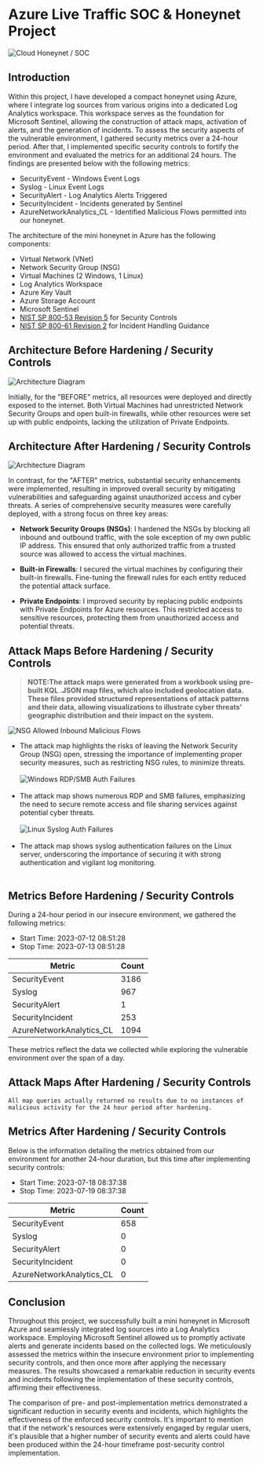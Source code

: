 # Azure Live Traffic SOC & Honeynet Project
![Cloud Honeynet / SOC](https://i.imgur.com/6zgfR5R.png)

## Introduction

Within this project, I have developed a compact honeynet using Azure, where I integrate log sources from various origins into a dedicated Log Analytics workspace. This workspace serves as the foundation for Microsoft Sentinel, allowing the construction of attack maps, activation of alerts, and the generation of incidents. To assess the security aspects of the vulnerable environment, I gathered security metrics over a 24-hour period. After that, I implemented specific security controls to fortify the environment and evaluated the metrics for an additional 24 hours. The findings are presented below with the following metrics:

- SecurityEvent - Windows Event Logs
- Syslog - Linux Event Logs
- SecurityAlert - Log Analytics Alerts Triggered
- SecurityIncident - Incidents generated by Sentinel
- AzureNetworkAnalytics_CL - Identified Malicious Flows permitted into our honeynet.

The architecture of the mini honeynet in Azure has the following components:

- Virtual Network (VNet)
- Network Security Group (NSG)
- Virtual Machines (2 Windows, 1 Linux)
- Log Analytics Workspace
- Azure Key Vault
- Azure Storage Account
- Microsoft Sentinel
- [NIST SP 800-53 Revision 5](https://csrc.nist.gov/publications/detail/sp/800-53/rev-5/final) for Security Controls
- [NIST SP 800-61 Revision 2](https://www.nist.gov/privacy-framework/nist-sp-800-61) for Incident Handling Guidance

## Architecture Before Hardening / Security Controls
![Architecture Diagram](https://i.imgur.com/j9rsRIH.png)

Initially, for the "BEFORE" metrics, all resources were deployed and directly exposed to the internet. Both Virtual Machines had unrestricted Network Security Groups and open built-in firewalls, while other resources were set up with public endpoints, lacking the utilization of Private Endpoints.

## Architecture After Hardening / Security Controls
![Architecture Diagram](https://i.imgur.com/iMhHSHA.png)

In contrast, for the "AFTER" metrics, substantial security enhancements were implemented, resulting in improved overall security by mitigating vulnerabilities and safeguarding against unauthorized access and cyber threats. A series of comprehensive security measures were carefully deployed, with a strong focus on three key areas: 

- <b>Network Security Groups (NSGs)</b>: I hardened the NSGs by blocking all inbound and outbound traffic, with the sole exception of my own public IP address. This ensured that only authorized traffic from a trusted source was allowed to access the virtual machines.

- <b>Built-in Firewalls</b>: I secured the virtual machines by configuring their built-in firewalls. Fine-tuning the firewall rules for each entity reduced the potential attack surface.

- <b>Private Endpoints</b>: I improved security by replacing public endpoints with Private Endpoints for Azure resources. This restricted access to sensitive resources, protecting them from unauthorized access and potential threats.<br> 

## Attack Maps Before Hardening / Security Controls
> <b>NOTE:The attack maps were generated from a workbook using pre-built KQL .JSON map files, which also included geolocation data. These files provided structured representations of attack patterns and their data, allowing visualizations to illustrate cyber threats' geographic distribution and their impact on the system.</b>

![NSG Allowed Inbound Malicious Flows](https://i.imgur.com/XjOmjl9.jpg)
- The attack map highlights the risks of leaving the Network Security Group (NSG) open, stressing the importance of implementing proper security measures, such as restricting NSG rules, to minimize threats. <br><br>
![Windows RDP/SMB Auth Failures](https://i.imgur.com/V5r4Vst.jpg)<br> <br>
- The attack map shows numerous RDP and SMB failures, emphasizing the need to secure remote access and file sharing services against potential cyber threats. <br> <br>
![Linux Syslog Auth Failures](https://i.imgur.com/KEMHHmO.jpg) <br> <br>
- The attack map shows syslog authentication failures on the Linux server, underscoring the importance of securing it with strong authentication and vigilant log monitoring. <br> <br>

## Metrics Before Hardening / Security Controls

During a 24-hour period in our insecure environment, we gathered the following metrics:

- Start Time: 2023-07-12 08:51:28
- Stop Time: 2023-07-13 08:51:28

| Metric                   | Count |
| ------------------------ | ----- |
| SecurityEvent            | 3186  |
| Syslog                   | 967   |
| SecurityAlert            | 1     |
| SecurityIncident         | 253   |
| AzureNetworkAnalytics_CL | 1094  |

These metrics reflect the data we collected while exploring the vulnerable environment over the span of a day.

## Attack Maps After Hardening / Security Controls

```All map queries actually returned no results due to no instances of malicious activity for the 24 hour period after hardening.```

## Metrics After Hardening / Security Controls

Below is the information detailing the metrics obtained from our environment for another 24-hour duration, but this time after implementing security controls:

- Start Time: 2023-07-18 08:37:38
- Stop Time: 2023-07-19 08:37:38

| Metric                   | Count |
| ------------------------ | ----- |
| SecurityEvent            | 658   |
| Syslog                   | 0     |
| SecurityAlert            | 0     |
| SecurityIncident         | 0     |
| AzureNetworkAnalytics_CL | 0     |

## Conclusion

Throughout this project, we successfully built a mini honeynet in Microsoft Azure and seamlessly integrated log sources into a Log Analytics workspace. Employing Microsoft Sentinel allowed us to promptly activate alerts and generate incidents based on the collected logs. We meticulously assessed the metrics within the insecure environment prior to implementing security controls, and then once more after applying the necessary measures. The results showcased a remarkable reduction in security events and incidents following the implementation of these security controls, affirming their effectiveness.


The comparison of pre- and post-implementation metrics demonstrated a significant reduction in security events and incidents, which highlights the effectiveness of the enforced security controls.
It's important to mention that if the network's resources were extensively engaged by regular users, it's plausible that a higher number of security events and alerts could have been produced within the 24-hour timeframe post-security control implementation.
